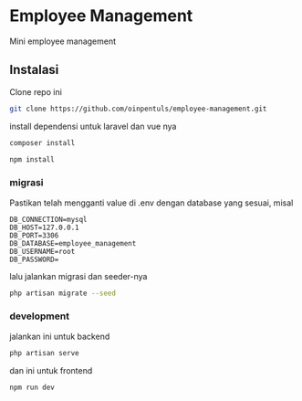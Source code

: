 # Employee Management

Mini employee management


## Instalasi

Clone repo ini
```sh
git clone https://github.com/oinpentuls/employee-management.git
```

install dependensi untuk laravel dan vue nya
```sh
composer install
```

```sh
npm install
```

### migrasi
Pastikan telah mengganti value di .env dengan database yang sesuai, misal

```
DB_CONNECTION=mysql
DB_HOST=127.0.0.1
DB_PORT=3306
DB_DATABASE=employee_management
DB_USERNAME=root
DB_PASSWORD=
```
lalu jalankan migrasi dan seeder-nya

```sh
php artisan migrate --seed
```

### development
jalankan ini untuk backend
```sh
php artisan serve
```

dan ini untuk frontend
```sh
npm run dev
```
